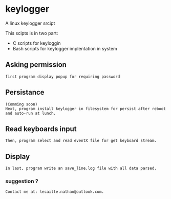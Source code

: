 # keylogger
A linux keylogger srcipt

This scipts is in two part:
- C scripts for keyloggin
- Bash scripts for keylogger implentation in system

## Asking permission
	first program display popup for requiring password
## Persistance
	(Comming soon)
	Next, program install keylogger in filesystem for persist after reboot and auto-run at lunch.
## Read keyboards input
	Then, program select and read eventX file for get keyboard stream.
## Display
	In last, program write an save_line.log file with all data parsed.
### suggestion ?
	Contact me at: lecaille.nathan@outlook.com.
